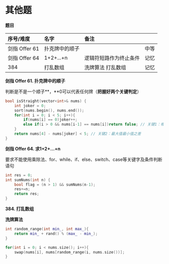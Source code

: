 # 其他题

**题目**

| 序号/难度 | 名字 | 备注 |  |
| :--- | :--- | :--- | :--- |
| 剑指 Offer 61 | 扑克牌中的顺子 |  | 中等 |
| 剑指 Offer 64 | 1+2+...+n | 逻辑符短路作为终止条件 | 记忆 |
| 384 | 打乱数组 | 洗牌算法 打乱数组 | 记忆 |

**剑指 Offer 61. 扑克牌中的顺子**

判断是不是一个顺子**，**0可以代表任何牌（**把握好两个关键判定**）

```cpp
bool isStraight(vector<int>& nums) {
    int joker = 0;
    sort(nums.begin(), nums.end());
    for(int i = 0; i < 5; i++){
        if(nums[i] == 0)joker++;
        else if(i > 0 && nums[i-1] == nums[i])return false; // 关键1：相同的提前报错
    }
    return nums[4] - nums[joker] < 5; // 关键2：最大值最小值之差
}
```

**剑指 Offer 64. 求1+2+…+n**

要求不能使用乘除法、for、while、if、else、switch、case等关键字及条件判断语句

```cpp
int res = 0;
int sumNums(int n) {
    bool flag = (n > 1) && sumNums(n-1);
    res+=n;
    return res;
}
```

**384. 打乱数组**

**洗牌算法**

```cpp
int random_range(int min_, int max_){
    return min_ + rand() % (max_ - min_);
}

for(int i = 0; i < nums.size(); i++){
    swap(nums[i], nums[random_range(i, nums.size())];
}
```

